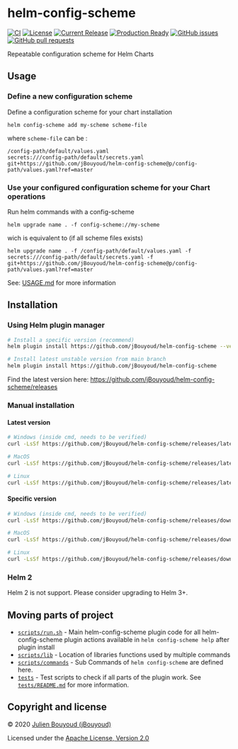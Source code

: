 # helm-config-scheme

[![CI](https://github.com/jBouyoud/helm-config-scheme/workflows/ci/badge.svg)](https://github.com/jBouyoud/helm-config-scheme/)
[![License](https://img.shields.io/github/license/jBouyoud/helm-config-scheme.svg)](https://github.com/jBouyoud/helm-config-scheme/blob/master/LICENSE)
[![Current Release](https://img.shields.io/github/release/jBouyoud/helm-config-scheme.svg)](https://github.com/jBouyoud/helm-config-scheme/releases/latest)
[![Production Ready](https://img.shields.io/badge/production-not%20ready-red.svg)](https://github.com/jBouyoud/helm-config-scheme/releases/latest)
[![GitHub issues](https://img.shields.io/github/issues/jBouyoud/helm-config-scheme.svg)](https://github.com/jBouyoud/helm-config-scheme/issues)
[![GitHub pull requests](https://img.shields.io/github/issues-pr/jBouyoud/helm-config-scheme.svg)](https://github.com/jBouyoud/helm-config-scheme/pulls)

Repeatable configuration scheme for Helm Charts

## Usage

### Define a new configuration scheme

Define a configuration scheme for your chart installation

```
helm config-scheme add my-scheme scheme-file
```

where `scheme-file` can be :

```
/config-path/default/values.yaml
secrets:///config-path/default/secrets.yaml
git+https://github.com/jBouyoud/helm-config-scheme@p/config-path/values.yaml?ref=master
```

### Use your configured configuration scheme for your Chart operations

Run helm commands with a config-scheme

```
helm upgrade name . -f config-scheme://my-scheme
```

wich is equivalent to (if all scheme files exists)

```
helm upgrade name . -f /config-path/default/values.yaml -f secrets:///config-path/default/secrets.yaml -f git+https://github.com/jBouyoud/helm-config-scheme@p/config-path/values.yaml?ref=master
```

See: [USAGE.md](USAGE.md) for more information

## Installation

### Using Helm plugin manager

```bash
# Install a specific version (recommend)
helm plugin install https://github.com/jBouyoud/helm-config-scheme --version v3.3.0

# Install latest unstable version from main branch
helm plugin install https://github.com/jBouyoud/helm-config-scheme
```

Find the latest version here: https://github.com/jBouyoud/helm-config-scheme/releases

### Manual installation

#### Latest version

```bash
# Windows (inside cmd, needs to be verified)
curl -LsSf https://github.com/jBouyoud/helm-config-scheme/releases/latest/download/helm-config-scheme.tar.gz | tar -C "%APPDATA%\helm\plugins" -xzf-

# MacOS
curl -LsSf https://github.com/jBouyoud/helm-config-scheme/releases/latest/download/helm-config-scheme.tar.gz | tar -C "$HOME/Library/helm/plugins" -xzf-

# Linux
curl -LsSf https://github.com/jBouyoud/helm-config-scheme/releases/latest/download/helm-config-scheme.tar.gz | tar -C "$HOME/.local/share/helm/plugins" -xzf-
```

#### Specific version

```bash
# Windows (inside cmd, needs to be verified)
curl -LsSf https://github.com/jBouyoud/helm-config-scheme/releases/download/v1.0.0/helm-secrets.tar.gz | tar -C "%APPDATA%\helm\plugins" -xzf-

# MacOS
curl -LsSf https://github.com/jBouyoud/helm-config-scheme/releases/download/v1.0.0/helm-secrets.tar.gz | tar -C "$HOME/Library/helm/plugins" -xzf-

# Linux
curl -LsSf https://github.com/jBouyoud/helm-config-scheme/releases/download/v1.0.0/helm-secrets.tar.gz | tar -C "$HOME/.local/share/helm/plugins" -xzf-
```

### Helm 2

Helm 2 is not support.
Please consider upgrading to Helm 3+.

## Moving parts of project

- [`scripts/run.sh`](scripts/run.sh) - Main helm-config-scheme plugin code for all helm-config-scheme plugin actions available in `helm config-scheme help` after plugin install
- [`scripts/lib`](scripts/lib) - Location of libraries functions used by multiple commands
- [`scripts/commands`](scripts/commands) - Sub Commands of `helm config-scheme` are defined here.
- [`tests`](tests) - Test scripts to check if all parts of the plugin work. See [`tests/README.md`](tests/README.md) for more information.

## Copyright and license

© 2020 [Julien Bouyoud (jBouyoud)](https://github.com/jBouyoud/helm-config-scheme)

Licensed under the [Apache License, Version 2.0](LICENSE)
